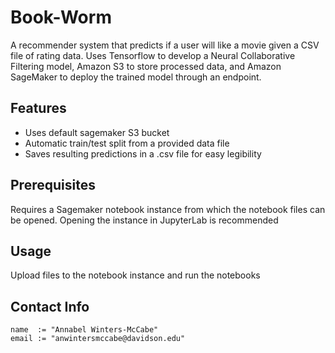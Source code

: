 # Book-Worm

A recommender system that predicts if a user will like a movie given a CSV file of rating data. Uses Tensorflow to develop a Neural Collaborative Filtering model, Amazon S3 to store processed data, and Amazon SageMaker to deploy the trained model through an endpoint. 
## Features

- Uses default sagemaker S3 bucket
- Automatic train/test split from a provided data file
- Saves resulting predictions in a .csv file for easy legibility
## Prerequisites

Requires a Sagemaker notebook instance from which the notebook files can be opened. Opening the instance in JupyterLab is recommended
## Usage

Upload files to the notebook instance and run the notebooks
## Contact Info

```
name  := "Annabel Winters-McCabe"
email := "anwintersmccabe@davidson.edu"
```
